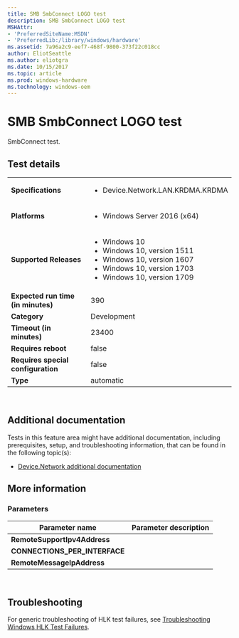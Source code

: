 ```yaml
---
title: SMB SmbConnect LOGO test
description: SMB SmbConnect LOGO test
MSHAttr:
- 'PreferredSiteName:MSDN'
- 'PreferredLib:/library/windows/hardware'
ms.assetid: 7a96a2c9-eef7-468f-9800-373f22c018cc
author: EliotSeattle
ms.author: eliotgra
ms.date: 10/15/2017
ms.topic: article
ms.prod: windows-hardware
ms.technology: windows-oem
---
```


# <span id="p_hlk_test.5f83de88-a6f4-4403-b60d-eacf7ea7b677"></span>SMB SmbConnect LOGO test


SmbConnect test.

## Test details
|||
|---|---|
| **Specifications**  | <ul><li>Device.Network.LAN.KRDMA.KRDMA</li></ul> |  
| **Platforms**   | <ul><li>Windows Server 2016 (x64)</li></ul> |
| **Supported Releases** | <ul><li>Windows 10</li><li>Windows 10, version 1511</li><li>Windows 10, version 1607</li><li>Windows 10, version 1703</li><li>Windows 10, version 1709</li></ul> |
|**Expected run time (in minutes)**| 390 |
|**Category**| Development |
|**Timeout (in minutes)**| 23400 |
|**Requires reboot**| false |
|**Requires special configuration**| false |
|**Type**| automatic |

 

## <span id="Additional_documentation"></span><span id="additional_documentation"></span><span id="ADDITIONAL_DOCUMENTATION"></span>Additional documentation


Tests in this feature area might have additional documentation, including prerequisites, setup, and troubleshooting information, that can be found in the following topic(s):

-   [Device.Network additional documentation](device-network-additional-documentation.md)

## <span id="More_information"></span><span id="more_information"></span><span id="MORE_INFORMATION"></span>More information


### <span id="Parameters"></span><span id="parameters"></span><span id="PARAMETERS"></span>Parameters

| Parameter name                  | Parameter description |
|---------------------------------|-----------------------|
| **RemoteSupportIpv4Address**    |                       |
| **CONNECTIONS\_PER\_INTERFACE** |                       |
| **RemoteMessageIpAddress**      |                       |

 

## <span id="Troubleshooting"></span><span id="troubleshooting"></span><span id="TROUBLESHOOTING"></span>Troubleshooting


For generic troubleshooting of HLK test failures, see [Troubleshooting Windows HLK Test Failures](..\user\troubleshooting-windows-hlk-test-failures.md).

 

 






